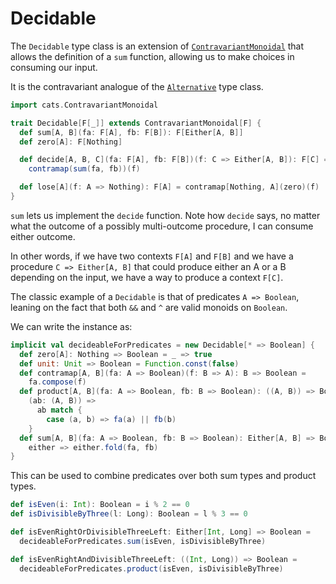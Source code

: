 # Decidable

The `Decidable` type class is an extension of [`ContravariantMonoidal`](contravariantmonoidal.md) that allows the
definition of a `sum` function, allowing us to make choices in consuming our input.

It is the contravariant analogue of the [`Alternative`](alternative.md) type class.

```scala mdoc:silent
import cats.ContravariantMonoidal

trait Decidable[F[_]] extends ContravariantMonoidal[F] {
  def sum[A, B](fa: F[A], fb: F[B]): F[Either[A, B]]
  def zero[A]: F[Nothing]

  def decide[A, B, C](fa: F[A], fb: F[B])(f: C => Either[A, B]): F[C] =
    contramap(sum(fa, fb))(f)

  def lose[A](f: A => Nothing): F[A] = contramap[Nothing, A](zero)(f)
}
```

`sum` lets us implement the `decide` function. Note how `decide` says, no matter what the outcome of a possibly multi-outcome procedure, I can consume either outcome.

In other words, if we have two contexts `F[A]` and `F[B]` and we have a procedure `C => Either[A, B]` that could produce either an A or a B depending on the input, we have a way to produce a context `F[C]`.

The classic example of a `Decidable` is that of predicates `A => Boolean`, leaning on the fact that both `&&` and `^` are valid monoids on `Boolean`.

We can write the instance as:

```scala mdoc:silent
implicit val decideableForPredicates = new Decidable[* => Boolean] {
  def zero[A]: Nothing => Boolean = _ => true 
  def unit: Unit => Boolean = Function.const(false)
  def contramap[A, B](fa: A => Boolean)(f: B => A): B => Boolean =
    fa.compose(f)
  def product[A, B](fa: A => Boolean, fb: B => Boolean): ((A, B)) => Boolean =
    (ab: (A, B)) =>
      ab match {
        case (a, b) => fa(a) || fb(b)
    }
  def sum[A, B](fa: A => Boolean, fb: B => Boolean): Either[A, B] => Boolean =
    either => either.fold(fa, fb)
}
```

This can be used to combine predicates over both sum types and product types.

```scala mdoc
def isEven(i: Int): Boolean = i % 2 == 0
def isDivisibleByThree(l: Long): Boolean = l % 3 == 0

def isEvenRightOrDivisibleThreeLeft: Either[Int, Long] => Boolean =
  decideableForPredicates.sum(isEven, isDivisibleByThree)

def isEvenRightAndDivisibleThreeLeft: ((Int, Long)) => Boolean =
  decideableForPredicates.product(isEven, isDivisibleByThree)
```
